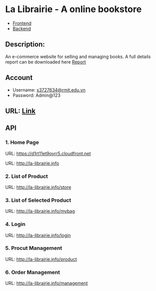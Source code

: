 
# La Librairie - A online bookstore
- [Frontend](https://github.com/HoangLong256/Serverless-Bookstore-Frontend)
- [Backend](https://github.com/HoangLong256/Serverless-Bookstore-Backend)


## Description:
An e-commerce website for selling and managing books. 
A full details report can be downloaded here [Report](https://github.com/HoangLong256/Serverless-Bookstore-Frontend/blob/master/Report.pdf)

## Account
- Username: s3727634@rmit.edu.vn
- Password: Admin@123

## URL: [Link](http://la-librairie.info)

## API 
### 1. Home Page
URL: https://d1rt11et9oyrr5.cloudfront.net

URL: http://la-librairie.info
### 2. List of Product
URL: http://la-librairie.info/store
### 3. List of Selected Product
URL: http://la-librairie.info/mybag
### 4. Login
URL: http://la-librairie.info/login
### 5. Procut Management
URL: http://la-librairie.info/product
### 6. Order Management
URL: http://la-librairie.info/management
